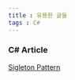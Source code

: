```yaml
---
title : 유용한 글들
tags : C#
---
```



### C# Article

[Sigleton Pattern ](https://csharpindepth.com/articles/singleton)
